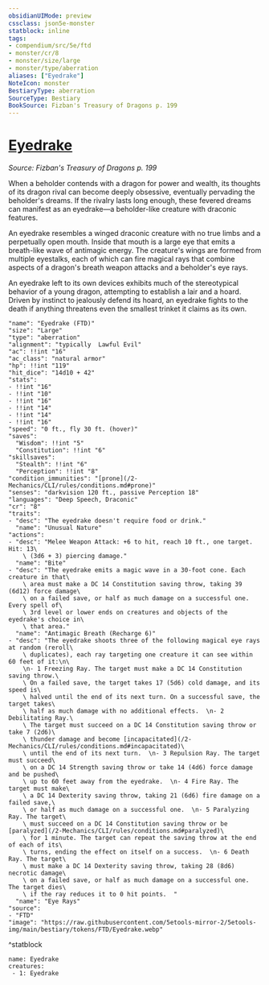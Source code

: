 ```yaml
---
obsidianUIMode: preview
cssclass: json5e-monster
statblock: inline
tags:
- compendium/src/5e/ftd
- monster/cr/8
- monster/size/large
- monster/type/aberration
aliases: ["Eyedrake"]
NoteIcon: monster
BestiaryType: aberration
SourceType: Bestiary
BookSource: Fizban's Treasury of Dragons p. 199
---
```

# [Eyedrake](2-Mechanics\CLI\bestiary\aberration/eyedrake-ftd.md)
*Source: Fizban's Treasury of Dragons p. 199*  

When a beholder contends with a dragon for power and wealth, its thoughts of its dragon rival can become deeply obsessive, eventually pervading the beholder's dreams. If the rivalry lasts long enough, these fevered dreams can manifest as an eyedrake—a beholder-like creature with draconic features.

An eyedrake resembles a winged draconic creature with no true limbs and a perpetually open mouth. Inside that mouth is a large eye that emits a breath-like wave of antimagic energy. The creature's wings are formed from multiple eyestalks, each of which can fire magical rays that combine aspects of a dragon's breath weapon attacks and a beholder's eye rays.

An eyedrake left to its own devices exhibits much of the stereotypical behavior of a young dragon, attempting to establish a lair and a hoard. Driven by instinct to jealously defend its hoard, an eyedrake fights to the death if anything threatens even the smallest trinket it claims as its own.

```statblock
"name": "Eyedrake (FTD)"
"size": "Large"
"type": "aberration"
"alignment": "typically  Lawful Evil"
"ac": !!int "16"
"ac_class": "natural armor"
"hp": !!int "119"
"hit_dice": "14d10 + 42"
"stats":
- !!int "16"
- !!int "10"
- !!int "16"
- !!int "14"
- !!int "14"
- !!int "16"
"speed": "0 ft., fly 30 ft. (hover)"
"saves":
  "Wisdom": !!int "5"
  "Constitution": !!int "6"
"skillsaves":
  "Stealth": !!int "6"
  "Perception": !!int "8"
"condition_immunities": "[prone](/2-Mechanics/CLI/rules/conditions.md#prone)"
"senses": "darkvision 120 ft., passive Perception 18"
"languages": "Deep Speech, Draconic"
"cr": "8"
"traits":
- "desc": "The eyedrake doesn't require food or drink."
  "name": "Unusual Nature"
"actions":
- "desc": "Melee Weapon Attack: +6 to hit, reach 10 ft., one target. Hit: 13\
    \ (3d6 + 3) piercing damage."
  "name": "Bite"
- "desc": "The eyedrake emits a magic wave in a 30-foot cone. Each creature in that\
    \ area must make a DC 14 Constitution saving throw, taking 39 (6d12) force damage\
    \ on a failed save, or half as much damage on a successful one. Every spell of\
    \ 3rd level or lower ends on creatures and objects of the eyedrake's choice in\
    \ that area."
  "name": "Antimagic Breath (Recharge 6)"
- "desc": "The eyedrake shoots three of the following magical eye rays at random (reroll\
    \ duplicates), each ray targeting one creature it can see within 60 feet of it:\n\
    \n- 1 Freezing Ray. The target must make a DC 14 Constitution saving throw.\
    \ On a failed save, the target takes 17 (5d6) cold damage, and its speed is\
    \ halved until the end of its next turn. On a successful save, the target takes\
    \ half as much damage with no additional effects.  \n- 2 Debilitating Ray.\
    \ The target must succeed on a DC 14 Constitution saving throw or take 7 (2d6)\
    \ thunder damage and become [incapacitated](/2-Mechanics/CLI/rules/conditions.md#incapacitated)\
    \ until the end of its next turn.  \n- 3 Repulsion Ray. The target must succeed\
    \ on a DC 14 Strength saving throw or take 14 (4d6) force damage and be pushed\
    \ up to 60 feet away from the eyedrake.  \n- 4 Fire Ray. The target must make\
    \ a DC 14 Dexterity saving throw, taking 21 (6d6) fire damage on a failed save,\
    \ or half as much damage on a successful one.  \n- 5 Paralyzing Ray. The target\
    \ must succeed on a DC 14 Constitution saving throw or be [paralyzed](/2-Mechanics/CLI/rules/conditions.md#paralyzed)\
    \ for 1 minute. The target can repeat the saving throw at the end of each of its\
    \ turns, ending the effect on itself on a success.  \n- 6 Death Ray. The target\
    \ must make a DC 14 Dexterity saving throw, taking 28 (8d6) necrotic damage\
    \ on a failed save, or half as much damage on a successful one. The target dies\
    \ if the ray reduces it to 0 hit points.  "
  "name": "Eye Rays"
"source":
- "FTD"
"image": "https://raw.githubusercontent.com/5etools-mirror-2/5etools-img/main/bestiary/tokens/FTD/Eyedrake.webp"
```
^statblock

```encounter-table
name: Eyedrake
creatures:
 - 1: Eyedrake
```